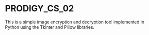 # PRODIGY_CS_02
This is a simple image encryption and decryption tool implemented in Python using the Tkinter and Pillow libraries.
